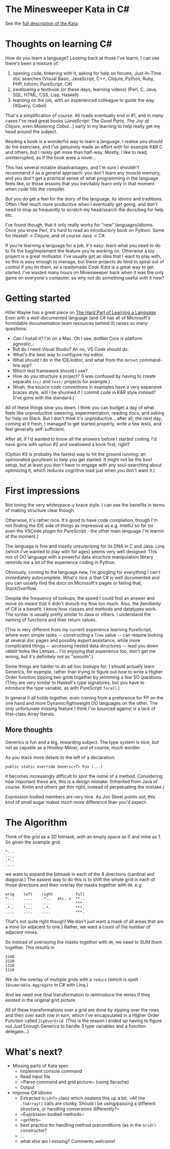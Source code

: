 # The Minesweeper Kata in C#

See the [full description of the Kata](https://codingdojo.org/kata/Minesweeper/).

# Thoughts on learning C#

How do you learn a language? Looking back at those I've learnt, I can see
there's been a mixture of:

1) opening code, tinkering with it, asking for help on forums, Just-In-Time doc searches
		(Visual Basic, JavaScript, C++, Clojure, Python, Ruby, PHP, Inform, PureScript, C#)
2) swallowing a textbook (or these days, learning videos)
		(Perl, C, Java, SQL, HTML, CSS, Lisp, Haskell)
3) learning on the job, with an experienced colleague to guide the way
		(XQuery, Cobol)

That's a simplification of course. All roads eventually end in #1, and in many
cases I've read great books (_JavaScript: The Good Parts_, _The Joy of Clojure_,
even _Mastering Cobol_...) early in my learning to help really get my head around the
subject.

Reading a book is a wonderful way to learn a language. I realise you *should* do
the exercises, and I've genuinely made an effort with for example K&R C and others,
but I rarely get more than half-way. Mostly, I like to read, uninterrupted, as if
the book were a novel...

This has several notable disadvantages, and I'm sure I shouldn't recommend it as
a general approach: you don't learn any muscle memory, and you don't get a
practical sense of what programming in the language feels like, or those lessons
that you inevitably learn only in that moment when code hits the compiler.

*But* you do get a feel for the story of the language, its idioms and
traditions. Often I feel much more productive when I eventually get going, and
don't need to stop as frequently to scratch my head/search the docs/beg for help
etc.

I've found though, that it only really works for "new" languages/idioms. Once
you know Perl, it's hard to read an introductory book on Python. Same for
Haskell -> Clojure, and of course Java -> C#.

If you're learning a language for a job, it's easy: learn what you need to do
to fix the bug/implement the feature you're working on. Otherwise a toy project
is a great motivator. I've usually got an idea that I want to play with, so this
is easy enough to manage, but these projects do tend to spiral out of control if
you let them, so a readymade *Code Kata* is a great way to get started. I've wasted
many hours on Minesweeper back when it was the only game on everyone's computer,
so why not do something useful with it now?

# Getting started

Hillel Wayne has a great piece on [The Hard Part of Learning a Language](https://hillelwayne.com/post/learning-a-language/)
Even with a well-documented language (and C# has all of Microsoft's formidable
documentation team resources behind it) raises so many questions:

* *Can* I install it? I'm on a Mac. Oh I see, dotNet Core is platform agnostic...
* But do I need Visual Studio? Ah no, VS Code should do.
* What's the best way to configure my editor.
* What should I do in the IDE/editor, and what from the `dotnet` command-line app?
* Which test framework should I use?
* How do you structure a project? (I was confused by having to create separate `src/` and `test/` projects for example.)
* Woah, the source code conventions in examples have a very expansive braces style, will I be shunned if I commit code in K&R style instead? (I've gone with the standard.)

All of these things slow you down. I think you can budget a day of what feels like unproductive swearing, experimentation, reading docs, and asking for help on Slack. But I don't think it's unproductive... after all, the next day, coming at it fresh, I managed to get started properly, write a few tests, and feel generally self-sufficient.

After all, if I'd wanted to know all the answers before I started coding, I'd have gone with option #2 and swallowed a book first, right?

(Option #3 is probably the fastest way to hit the ground running: an opinionated guru/team to help you get started. It might not be the *best* setup, but at least you don't have to engage with any soul-searching about optimizing it, which reduces cognitive load just when you don't want it.)

# First impressions

Not loving the very whitespace-y brace style. I can see the benefits in terms of making structure clear though.

Otherwise, it's rather nice. It's good to have code completion, though I'm not finding the IDE side of things as impressive as e.g. IntelliJ so far (or even the VSCode plugin for PureScript - the other main language I'm learnin at the moment.)

The language is fine and mostly unsurprising for its DNA in C and Java. Linq (which I've wanted to play with for ages) seems very well designed. This mix of OO language with a powerful data structure manipulation library reminds me a lot of the experience coding in Python.

Obviously, coming to the language new, I'm googling for *everything* I can't immediately autocomplete. What's nice is that C# is well documented and you can usually find the docs on Microsoft's pages or failing that, StackOverflow.

Despite the frequency of lookups, the speed I could find an answer and move on meant that it didn't disturb my flow too much. Also, the *familiarity* of C# is a benefit. I know how classes and methods and datatypes work. The syntax is usually pretty similar to Java or others. I understand the naming of functions and their return values.

(This is very different from my current experience learning PureScript, where even simple tasks -- constructing a `Time` value -- can require looking at several doc pages and possibly expert assistance, while more complicated things -- accessing nested data structures -- lead you down rabbit holes like Lenses... I'm enjoying that experience too, don't get me wrong, but it's definitely not as "smooth".)

Some things are harder to do ad hoc lookups for: I should actually learn Generics, for example, rather than trying to figure out how to write a Higher Order function zipping two grids together by skimming a few SO questions.
(They are very similar to Haskell's type signatures, but you have to introduce the type variable, as with PureScript `forall`.)

In general it all holds together, even coming from a preference for FP on the one hand and more Dynamic/lightweight OO languages on the other. The only unfortunate missing feature I think I've bounced against is a lack of first-class Array literals.

## More thoughts

Generics is fun and a big, rewarding subject. The type system is nice, *but* not as capable as a Hindley-Milner, and of course, much wordier.

As you stack more details to the left of a declaration:

    public static override Generic<T> Foo (...)

it becomes increasingly difficult to spot the *name* of a method. Considering how important these are, this is a design mistake. (Inherited from Java of course. Kotlin and others get this right, instead of perpetuating the mistake.)

Expression bodied members are very nice. As Jon Skeet points out, this kind of small sugar makes much more difference than you'd expect.

# The Algorithm

Think of the grid as a 2D bitmask, with an empty space as 0 and mine as 1. So given the example grid:

```
*...
....
.*..
....
```
we want to expand the bitmask in each of the 8 directions (cardinal and diagonal.)
The easiest way to do this is to shift the whole grid in each of those directions
and then overlay the masks together with `OR`. e.g.

```
orig    left    right          full
*...    ....    .*..   etc. =  **..
....    ....    ....           ***.
.*..    *...    ..*.           ***.
....    ....    ....           ***.
```
That's not quite right though! We don't just want a mask of all areas that are a mine
(or adjacent to one.) Rather, we want a count of the number of adjacent mines.

So instead of overlaying the masks together with `OR`, we need to SUM them together.
This results in
```
1100
2210
1110
1110
```
We do the overlay of multiple grids with a `reduce` (which is spelt `IEnumerable.Aggregate`
in C# with Linq.)

And we need one final transformation to reintroduce the mines if they existed in the original
grid picture.

All of these transformations over a grid are done by zipping over the rows and then over
each row in turn, which I've encapsulated in a Higher Order Function called `ZipOverGrid`.
(This is the reason I ended up having to figure out Just Enough Generics to handle 3 type
variables and a function delegate...)

# What's next?

* Missing parts of Kata spec
  * Implement console command
  * Read input file
  * ~Parse command and grid picture~ (using Sprache)
  * Output
* improve C# idioms
  * Extracted `Grid<T>` class which neatens this up a bit. ~All the `.ToArray()` calls are clunky. Should I be using/passing a different structure, or handling conversions differently?~
  * ~Expression bodied methods~
  * ~`get`ters~
  * best practice for handling method preconditions (as in the `Grid()` constructor?
  * ...
  * what else am I missing? Comments welcome!

